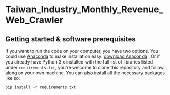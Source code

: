 # Taiwan_Industry_Monthly_Revenue_Web_Crawler


## Getting started & software prerequisites

If you want to run the code on your computer, you have two options. You could use [Anaconda](https://www.anaconda.com/what-is-anaconda/) to make installation easy: [download Anaconda](https://www.anaconda.com/download/) . Or if you already have Python 3.x installed with the full list of libraries listed under `requirements.txt`, you're welcome to clone this repository and follow along on your own machine. You can also install all the necessary packages like so: 

```
pip install -r requirements.txt
```
